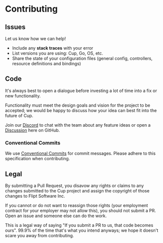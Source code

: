 # Contributing

## Issues

Let us know how we can help!

* Include any **stack traces** with your error
* List versions you are using: Cup, Go, OS, etc.
* Share the state of your configuration files (general config, controllers, resource definitions and bindings)

## Code

It's always best to open a dialogue before investing a lot of time into a fix or new functionality.

Functionality must meet the design goals and vision for the project to be accepted; we would be happy to discuss how your idea can best fit into the future of Cup.

Join our [Discord](https://www.flipt.io/discord) to chat with the team about any feature ideas or open a [Discussion](https://github.com/flipt-io/cup/discussions) here on GitHub.

### Conventional Commits

We use [Conventional Commits](https://www.conventionalcommits.org/en/v1.0.0/) for commit messages. Please adhere to this specification when contributing.

## Legal

By submitting a Pull Request, you disavow any rights or claims to any changes
submitted to the Cup project and assign the copyright of
those changes to Flipt Software Inc.

If you cannot or do not want to reassign those rights (your employment
contract for your employer may not allow this), you should not submit a PR.
Open an issue and someone else can do the work.

This is a legal way of saying "If you submit a PR to us, that code becomes ours".
99.9% of the time that's what you intend anyways; we hope it doesn't scare you
away from contributing.
